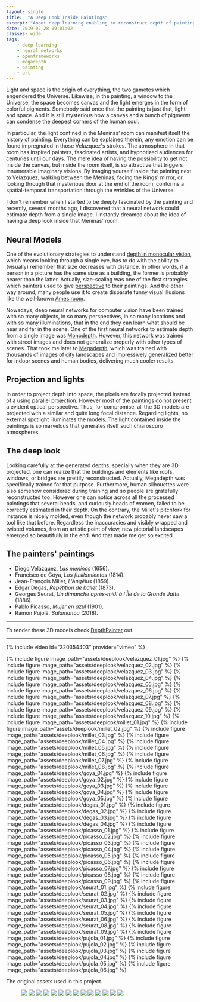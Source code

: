 ```yaml
---
layout: single
title:  "A Deep Look Inside Paintings"
excerpt: "About deep learning enabling to reconstruct depth of paintings"
date: 2019-02-28 09:01:02
classes: wide
tags: 
    - deep learning
    - neural networks
    - openframeworks
    - megadepth
    - painting
    - art
---
```


Light and space is the origin of everything, the two gametes which engendered the Universe. Likewise, in the painting, a window to the Universe, the space becomes canvas and the light emerges in the form of colorful pigments. Somebody said once that the painting is just that, light and space. And it is still mysterious how a canvas and a bunch of pigments can condense the deepest corners of the human soul.

In particular, the light confined in the Meninas’ room can manifest itself the history of painting. Everything can be explained therein, any emotion can be found impregnated in those Velazquez's strokes. The atmosphere in that room has inspired painters, fascinated artists, and hypnotized audiences for centuries until our days. The mere idea of having the possibility to get not inside the canvas, but inside the room itself, is so attractive that triggers innumerable imaginary visions. By imaging yourself inside the painting next to Velazquez, walking between the Meninas, facing the Kings' mirror, or looking through that mysterious door at the end of the room, conforms a spatial-temporal transportation through the wrinkles of the Universe.

I don't remember when I started to be deeply fascinated by the painting and recently, several months ago, I discovered that a neural network could estimate depth from a single image. I instantly dreamed about the idea of having a deep look inside that Meninas’ room.

## Neural Models

One of the evolutionary strategies to understand [depth in monocular vision](https://en.wikipedia.org/wiki/Depth_perception#Monocular_cues), which means looking through a single eye, has to do with the ability to (visually) remember that size decreases with distance. In other words, if a person in a picture has the same size as a building, the former is probably nearer than the latter. Actually, size-scaling was one of the first strategies which painters used to give [perspective](https://en.wikipedia.org/wiki/Perspective_(graphical)) to their paintings. And the other way around, many people use it to create disparate funny visual illusions like the well-known [Ames room](https://en.wikipedia.org/wiki/Ames_room).

Nowadays, deep neural networks for computer vision have been trained with so many objects, in so many perspectives, in so many locations and with so many illuminations, that in the end they can learn what should be near and far in the scene. One of the first neural networks to estimate depth from a single image was [Monodepth](https://github.com/mrharicot/monodepth). However, this network was trained with street images and does not generalize properly with other types of scenes. That took me later to [Megadepth](https://github.com/lixx2938/MegaDepth), which was trained with thousands of images of city landscapes and impressively generalized better for indoor scenes and human bodies, delivering much cooler results. 

## Projection and lights

In order to project depth into space, the pixels are focally projected instead of a using parallel projection. However most of the paintings do not present a evident optical perspective. Thus, for compromise, all the 3D models are projected with a similar and quite long focal distance. Regarding lights, no external spotlight illuminates the models. The light contained inside the paintings is so marvelous that generates itself such chiaroscuro atmospheres.

## The deep look

Looking carefully at the generated depths, specially when they are 3D projected, one can realize that the buildings and elements like roofs, windows, or bridges are prettily reconstructed. Actually, Megadepth was specifically trained for that purpose. Furthermore, human silhouettes were also somehow considered during training and so people are gratefully reconstructed too. However one can notice across all the processed paintings that several heads, and curiously heads of women, failed to be correctly estimated in their depth. On the contrary, the Millet's pitchfork for instance is nicely molded, even though the network probably never saw a tool like that before. Regardless the inaccuracies and visibly wrapped and twisted volumes, from an artistic point of view, new pictorial landscapes emerged so beautifully in the end. And that made me get so excited.

## The painters' paintings

- Diego Velázquez, *Las meninas* (1656).
- Francisco de Goya, *Los fusilamientos* (1814).
- Jean-François Millet, *L'Angélus* (1859).
- Edgar Degas, *Répétition de ballet* (1873).
- Georges Seurat, *Un dimanche après-midi à l'Île de la Grande Jatte* (1886).
- Pablo Picasso, *Mujer en azul* (1901).
- Ramon Pujolà, *Salamanca* (2018).

---
To render these 3D models check [DepthPainter](http://github.com/valillon/DepthPainter) out.	

---

{% include video id="320354403" provider="vimeo" %}


{% include figure image_path="assets/deeplook/velazquez_01.jpg" %}
{% include figure image_path="assets/deeplook/velazquez_02.jpg" %}
{% include figure image_path="assets/deeplook/velazquez_03.jpg" %}
{% include figure image_path="assets/deeplook/velazquez_04.jpg" %}
{% include figure image_path="assets/deeplook/velazquez_05.jpg" %}
{% include figure image_path="assets/deeplook/velazquez_06.jpg" %}
{% include figure image_path="assets/deeplook/velazquez_07.jpg" %}
{% include figure image_path="assets/deeplook/velazquez_08.jpg" %}
{% include figure image_path="assets/deeplook/velazquez_09.jpg" %}
{% include figure image_path="assets/deeplook/velazquez_10.jpg" %}
{% include figure image_path="assets/deeplook/millet_01.jpg" %}
{% include figure image_path="assets/deeplook/millet_02.jpg" %}
{% include figure image_path="assets/deeplook/millet_03.jpg" %}
{% include figure image_path="assets/deeplook/millet_04.jpg" %}
{% include figure image_path="assets/deeplook/millet_05.jpg" %}
{% include figure image_path="assets/deeplook/millet_06.jpg" %}
{% include figure image_path="assets/deeplook/millet_07.jpg" %}
{% include figure image_path="assets/deeplook/millet_08.jpg" %}
{% include figure image_path="assets/deeplook/goya_01.jpg" %}
{% include figure image_path="assets/deeplook/goya_02.jpg" %}
{% include figure image_path="assets/deeplook/goya_03.jpg" %}
{% include figure image_path="assets/deeplook/goya_04.jpg" %}
{% include figure image_path="assets/deeplook/goya_05.jpg" %}
{% include figure image_path="assets/deeplook/degas_01.jpg" %}
{% include figure image_path="assets/deeplook/degas_02.jpg" %}
{% include figure image_path="assets/deeplook/degas_03.jpg" %}
{% include figure image_path="assets/deeplook/degas_04.jpg" %}
{% include figure image_path="assets/deeplook/picasso_01.jpg" %}
{% include figure image_path="assets/deeplook/picasso_02.jpg" %}
{% include figure image_path="assets/deeplook/picasso_03.jpg" %}
{% include figure image_path="assets/deeplook/picasso_04.jpg" %}
{% include figure image_path="assets/deeplook/picasso_05.jpg" %}
{% include figure image_path="assets/deeplook/picasso_06.jpg" %}
{% include figure image_path="assets/deeplook/picasso_07.jpg" %}
{% include figure image_path="assets/deeplook/picasso_08.jpg" %}
{% include figure image_path="assets/deeplook/picasso_09.jpg" %}
{% include figure image_path="assets/deeplook/seurat_01.jpg" %}
{% include figure image_path="assets/deeplook/seurat_02.jpg" %}
{% include figure image_path="assets/deeplook/seurat_03.jpg" %}
{% include figure image_path="assets/deeplook/seurat_04.jpg" %}
{% include figure image_path="assets/deeplook/seurat_05.jpg" %}
{% include figure image_path="assets/deeplook/seurat_06.jpg" %}
{% include figure image_path="assets/deeplook/seurat_08.jpg" %}
{% include figure image_path="assets/deeplook/seurat_09.jpg" %}
{% include figure image_path="assets/deeplook/pujola_01.jpg" %}
{% include figure image_path="assets/deeplook/pujola_02.jpg" %}
{% include figure image_path="assets/deeplook/pujola_03.jpg" %}
{% include figure image_path="assets/deeplook/pujola_04.jpg" %}
{% include figure image_path="assets/deeplook/pujola_05.jpg" %}
{% include figure image_path="assets/deeplook/pujola_06.jpg" %}

The original assets used in this project.

<figure class="half">
<a href="/assets/deeplook/velazquez_meninas.jpg">		<img src="/assets/deeplook/velazquez_meninas.jpg"></a>
<a href="/assets/deeplook/velazquez_meninas_depth.jpg">	<img src="/assets/deeplook/velazquez_meninas_depth.jpg"></a>
<a href="/assets/deeplook/goya_mayo.jpg">				<img src="/assets/deeplook/goya_mayo.jpg"></a>
<a href="/assets/deeplook/goya_mayo_depth.jpg">			<img src="/assets/deeplook/goya_mayo_depth.jpg"></a>
<a href="/assets/deeplook/millet_angelus.jpg">			<img src="/assets/deeplook/millet_angelus.jpg"></a>
<a href="/assets/deeplook/millet_angelus_depth.jpg">	<img src="/assets/deeplook/millet_angelus_depth.jpg"></a>
<a href="/assets/deeplook/degas_dancers.jpg">			<img src="/assets/deeplook/degas_dancers.jpg"></a>
<a href="/assets/deeplook/degas_dancers_depth.jpg">		<img src="/assets/deeplook/degas_dancers_depth.jpg"></a>
<a href="/assets/deeplook/seurat.jpg">					<img src="/assets/deeplook/seurat.jpg"></a>
<a href="/assets/deeplook/seurat_depth.jpg">			<img src="/assets/deeplook/seurat_depth.jpg"></a>
<a href="/assets/deeplook/picasso_azul.jpg">			<img src="/assets/deeplook/picasso_azul.jpg"></a>
<a href="/assets/deeplook/picasso_azul_depth.jpg">		<img src="/assets/deeplook/picasso_azul_depth.jpg"></a>
<a href="/assets/deeplook/pujola.jpg">					<img src="/assets/deeplook/pujola.jpg"></a>
<a href="/assets/deeplook/pujola_depth.jpg">			<img src="/assets/deeplook/pujola_depth.jpg"></a>
</figure>




